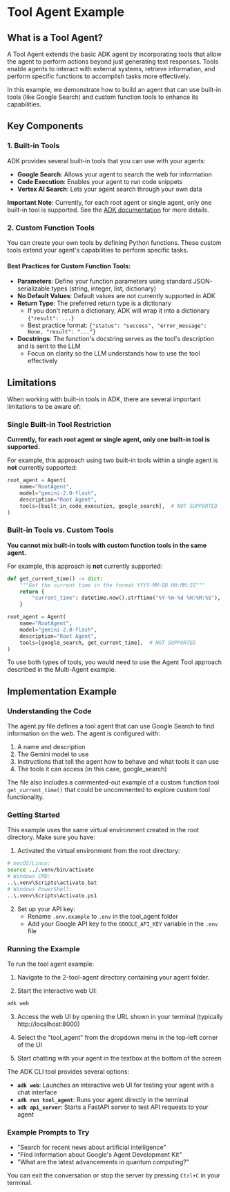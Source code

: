 # Tool Agent Example

## What is a Tool Agent?

A Tool Agent extends the basic ADK agent by incorporating tools that allow the agent to perform actions beyond just generating text responses. Tools enable agents to interact with external systems, retrieve information, and perform specific functions to accomplish tasks more effectively.

In this example, we demonstrate how to build an agent that can use built-in tools (like Google Search) and custom function tools to enhance its capabilities.

## Key Components

### 1. Built-in Tools
ADK provides several built-in tools that you can use with your agents:

- **Google Search**: Allows your agent to search the web for information
- **Code Execution**: Enables your agent to run code snippets
- **Vertex AI Search**: Lets your agent search through your own data

**Important Note**: Currently, for each root agent or single agent, only one built-in tool is supported. See the [ADK documentation](https://google.github.io/adk-docs/tools/built-in-tools/#use-built-in-tools-with-other-tools) for more details.

### 2. Custom Function Tools
You can create your own tools by defining Python functions. These custom tools extend your agent's capabilities to perform specific tasks.

#### Best Practices for Custom Function Tools:

- **Parameters**: Define your function parameters using standard JSON-serializable types (string, integer, list, dictionary)
- **No Default Values**: Default values are not currently supported in ADK
- **Return Type**: The preferred return type is a dictionary
  - If you don't return a dictionary, ADK will wrap it into a dictionary `{"result": ...}`
  - Best practice format: `{"status": "success", "error_message": None, "result": "..."}`
- **Docstrings**: The function's docstring serves as the tool's description and is sent to the LLM
  - Focus on clarity so the LLM understands how to use the tool effectively

## Limitations

When working with built-in tools in ADK, there are several important limitations to be aware of:

### Single Built-in Tool Restriction

**Currently, for each root agent or single agent, only one built-in tool is supported.**

For example, this approach using two built-in tools within a single agent is **not** currently supported:

```python
root_agent = Agent(
    name="RootAgent",
    model="gemini-2.0-flash",
    description="Root Agent",
    tools=[built_in_code_execution, google_search],  # NOT SUPPORTED
)
```

### Built-in Tools vs. Custom Tools

**You cannot mix built-in tools with custom function tools in the same agent.**

For example, this approach is **not** currently supported:

```python
def get_current_time() -> dict:
    """Get the current time in the format YYYY-MM-DD HH:MM:SS"""
    return {
        "current_time": datetime.now().strftime("%Y-%m-%d %H:%M:%S"),
    }

root_agent = Agent(
    name="RootAgent",
    model="gemini-2.0-flash",
    description="Root Agent",
    tools=[google_search, get_current_time],  # NOT SUPPORTED
)
```

To use both types of tools, you would need to use the Agent Tool approach described in the Multi-Agent example.

## Implementation Example

### Understanding the Code

The agent.py file defines a tool agent that can use Google Search to find information on the web. The agent is configured with:

1. A name and description
2. The Gemini model to use
3. Instructions that tell the agent how to behave and what tools it can use
4. The tools it can access (in this case, google_search)

The file also includes a commented-out example of a custom function tool `get_current_time()` that could be uncommented to explore custom tool functionality.

### Getting Started

This example uses the same virtual environment created in the root directory. Make sure you have:

1. Activated the virtual environment from the root directory:
```bash
# macOS/Linux:
source ../.venv/bin/activate
# Windows CMD:
..\.venv\Scripts\activate.bat
# Windows PowerShell:
..\.venv\Scripts\Activate.ps1
```

2. Set up your API key:
   - Rename `.env.example` to `.env` in the tool_agent folder
   - Add your Google API key to the `GOOGLE_API_KEY` variable in the `.env` file

### Running the Example

To run the tool agent example:

1. Navigate to the 2-tool-agent directory containing your agent folder.

2. Start the interactive web UI:
```bash
adk web
```

3. Access the web UI by opening the URL shown in your terminal (typically http://localhost:8000)

4. Select the "tool_agent" from the dropdown menu in the top-left corner of the UI

5. Start chatting with your agent in the textbox at the bottom of the screen

The ADK CLI tool provides several options:

- **`adk web`**: Launches an interactive web UI for testing your agent with a chat interface
- **`adk run tool_agent`**: Runs your agent directly in the terminal
- **`adk api_server`**: Starts a FastAPI server to test API requests to your agent

### Example Prompts to Try

- "Search for recent news about artificial intelligence"
- "Find information about Google's Agent Development Kit"
- "What are the latest advancements in quantum computing?"

You can exit the conversation or stop the server by pressing `Ctrl+C` in your terminal.

